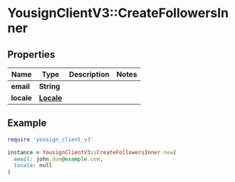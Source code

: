 # YousignClientV3::CreateFollowersInner

## Properties

| Name | Type | Description | Notes |
| ---- | ---- | ----------- | ----- |
| **email** | **String** |  |  |
| **locale** | [**Locale**](Locale.md) |  |  |

## Example

```ruby
require 'yousign_client_v3'

instance = YousignClientV3::CreateFollowersInner.new(
  email: john.doe@example.com,
  locale: null
)
```

